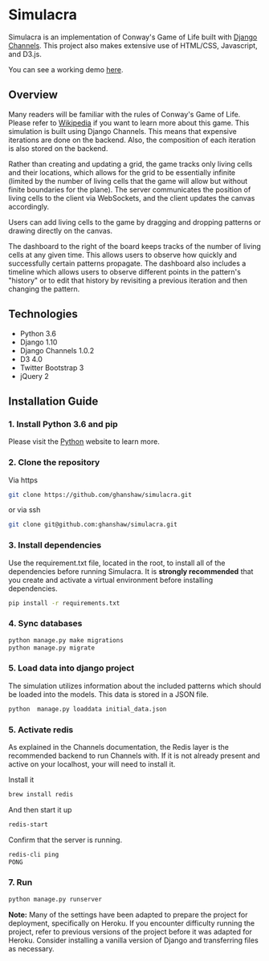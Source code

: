 # Simulacra

Simulacra is an implementation of Conway's Game of Life built with [Django Channels][0]. This project also makes
 extensive use of HTML/CSS, Javascript, and D3.js.

You can see a working demo [here][1].

## Overview

Many readers will be familiar with the rules of Conway's Game of Life. Please refer to [Wikipedia][2] if you want
 to learn more about this game. This simulation is built using Django Channels. This means that expensive iterations
 are done on the backend. Also, the composition of each iteration is also stored on the backend.

Rather than creating and updating a grid, the game tracks only living cells and their locations,
 which allows for the grid to be essentially infinite (limited by the number of living cells that the game will allow but
 without finite boundaries for the plane). The server communicates the position of living cells to the client via
 WebSockets, and the client updates the canvas accordingly.

Users can add living cells to the game by dragging and dropping patterns or drawing directly on the canvas.

The dashboard to the right of the board keeps tracks of the number of living cells at any given time. This allows users
 to observe how quickly and successfully certain patterns propagate. The dashboard also includes a timeline which
  allows users to observe different points in the pattern's "history" or to edit that history by revisiting a previous
   iteration and then changing the pattern.


## Technologies

- Python 3.6
- Django 1.10
- Django Channels 1.0.2
- D3 4.0
- Twitter Bootstrap 3
- jQuery 2

## Installation Guide

### 1. Install Python 3.6 and pip

Please visit the [Python][3] website to learn more.


### 2. Clone the repository

Via https

```bash
git clone https://github.com/ghanshaw/simulacra.git
```

or via ssh
```bash
git clone git@github.com:ghanshaw/simulacra.git
```

### 3. Install dependencies
Use the requirement.txt file, located in the root, to install all of the dependencies before running Simulacra.  It
is **strongly recommended** that you create and activate a virtual environment before installing dependencies.

```bash
pip install -r requirements.txt
```

### 4. Sync databases

```bash
python manage.py make migrations
python manage.py migrate
```

### 5. Load data into django project

The simulation utilizes information about the included patterns which should be loaded into the models. This data is
stored in a JSON file.


```bash
python  manage.py loaddata initial_data.json
```

### 5. Activate redis

As explained in the Channels documentation, the Redis layer is the recommended backend to run Channels with. If it is
not already present and active on your localhost, your will need to install it.

Install it
```bash
brew install redis
```
And then start it up
```bash
redis-start
```

Confirm that the server is running.
```bash
redis-cli ping
PONG
```




### 7. Run

```bash
python manage.py runserver
```

**Note:** Many of the settings have been adapted to prepare the project for deployment, specifically on Heroku.
If you encounter difficulty running the project, refer to previous versions of the project before it was adapted for
Heroku. Consider installing a vanilla version of Django and transferring files as necessary.



[0]: https://channels.readthedocs.io/en/stable/
[1]: http://www.simulacra.tech
[2]: https://en.wikipedia.org/wiki/Conway's_Game_of_Life
[3]: https://www.python.org/

